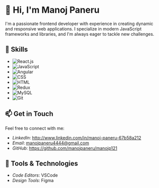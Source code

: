 # 👋 Hi, I'm Manoj Paneru

I'm a passionate frontend developer with experience in creating dynamic and responsive web applications. I specialize in modern JavaScript frameworks and libraries, and I'm always eager to tackle new challenges.

## 🚀 Skills

- ![React.js](https://img.shields.io/badge/-React.js-61DAFB?style=flat&logo=react&logoColor=white)
- ![JavaScript](https://img.shields.io/badge/-JavaScript-F7DF1E?style=flat&logo=javascript&logoColor=black)
- ![Angular](https://img.shields.io/badge/-Angular-DD0031?style=flat&logo=angular&logoColor=white)
- ![CSS](https://img.shields.io/badge/-CSS-1572B6?style=flat&logo=css3&logoColor=white)
- ![HTML](https://img.shields.io/badge/-HTML-E34F26?style=flat&logo=html5&logoColor=white)
- ![Redux](https://img.shields.io/badge/-Redux-764ABC?style=flat&logo=redux&logoColor=white)
- ![MySQL](https://img.shields.io/badge/-MySQL-4479A1?style=flat&logo=mysql&logoColor=white)
- ![Git](https://img.shields.io/badge/-Git-F05032?style=flat&logo=git&logoColor=white)

## 📫 Get in Touch

Feel free to connect with me:

- *LinkedIn*: http://www.linkedin.com/in/manoj-paneru-67b58a212
- *Email*: manojpaneru4444@gmail.com
- *GitHub*: https://github.com/manojpaneru/manojp121

## 🔧 Tools & Technologies

- *Code Editors*: VSCode
- *Design Tools*: Figma
